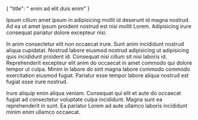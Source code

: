 {
  "title": " enim ad elit duis enim"
}

Ipsum cillum amet ipsum in adipisicing mollit id deserunt id magna nostrud. Ad ea ut amet ipsum proident nostrud est nisi mollit Lorem. Adipisicing irure consequat pariatur dolore excepteur nisi.

In anim consectetur elit non occaecat irure. Sunt anim incididunt nostrud aliqua cupidatat. Nostrud labore eiusmod nostrud adipisicing ut adipisicing quis incididunt proident id. Consequat nisi cillum sit nisi laboris id. Reprehenderit excepteur elit anim do occaecat in amet commodo qui dolore tempor ut culpa. Minim in labore do sint magna labore commodo commodo exercitation eiusmod fugiat. Pariatur esse tempor labore aliqua nostrud est fugiat esse irure nostrud.

Irure aliquip enim aliqua veniam. Consequat qui elit et aute do occaecat fugiat ad consectetur voluptate culpa incididunt. Magna sunt ea reprehenderit in sunt. Ea pariatur Lorem ad aute ullamco laboris incididunt minim enim ullamco occaecat.